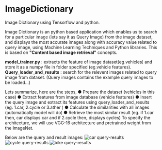 # ImageDictionary
Image Dictionary using Tensorflow and python.

Image Dictionary is an python based application which enables us to search for a particular image (lets say it as Query Image) from the image dataset, and displays the most accurate images along with accuracy value related to query image, using Machine Learning Techniques and Python libraries. This is based on **"Content based image retrieval"** concepts.

**model_trainer.py** : extracts the feature of image dataset(eg.vehicles) and store it as a numpy file in folder specified (eg.vehicle features).
**Query_loader_and_results** : search for the relevent images related to query image from dataset.
(Query images contains the example query images to be loaded...)

Lets summarize, here are the steps,
● Prepare the dataset (vehicles in this case)
● Extract features from image database (vehicle features)
● Insert the query image and extract its features using query_loader_and_results (eg. 1.car, 2.cycle or 3.ather )
● Calculate the similarities with all images (automatically model will do)
● Retrieve the most similar result (eg. if 1.car then, car displays car and if 2.cycle then, displays cycles)
To specify the architecture, we will use VGG-16 architecture and pretrained weight from the ImageNet.

Below are the query and result images:
![car query-results](https://user-images.githubusercontent.com/78255846/121711613-6e876800-caf8-11eb-8604-281495262030.jpg)
![cycle query-results](https://user-images.githubusercontent.com/78255846/121711620-6fb89500-caf8-11eb-8b8d-7ef70a73ac78.jpg)
![bike query-results](https://user-images.githubusercontent.com/78255846/121711624-70512b80-caf8-11eb-8a85-e089199456f1.jpg)
